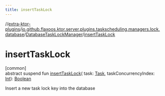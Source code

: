 ```yaml
---
title: insertTaskLock
---
```


//[extra-ktor-plugins](../../../index.md)/[io.github.flaxoos.ktor.server.plugins.taskscheduling.managers.lock.database](../index.md)/[DatabaseTaskLockManager](index.md)/[insertTaskLock](insert-task-lock.md)

# insertTaskLock

[common]\
abstract suspend fun [insertTaskLock](insert-task-lock.md)(
task: [Task](../../io.github.flaxoos.ktor.server.plugins.taskscheduling.tasks/-task/index.md),
taskConcurrencyIndex: [Int](https://kotlinlang.org/api/latest/jvm/stdlib/kotlin/-int/index.md)): [Boolean](https://kotlinlang.org/api/latest/jvm/stdlib/kotlin/-boolean/index.md)

Insert a new task lock key into the database




